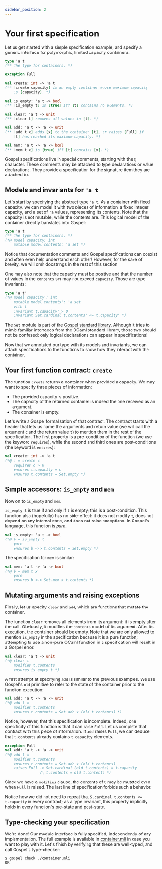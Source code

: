 ```yaml
---
sidebar_position: 2
---
```


# Your first specification

Let us get started with a simple specification example, and specify a generic
interface for polymorphic, limited capacity containers.

<!-- set as invalidSyntax because it is repeated verbatim piece by piece in the
     rest of the document -->
```ocaml invalidSyntax
type 'a t
(** The type for containers. *)

exception Full

val create: int -> 'a t
(** [create capacity] is an empty container whose maximum capacity
    is [capacity]. *)

val is_empty: 'a t -> bool
(** [is_empty t] is [true] iff [t] contains no elements. *)

val clear: 'a t -> unit
(** [clear t] removes all values in [t]. *)

val add: 'a t -> 'a -> unit
(** [add t x] adds [x] to the container [t], or raises [Full] if
    [t] has reached its maximum capacity. *)

val mem: 'a t -> 'a -> bool
(** [mem t x] is [true] iff [t] contains [x]. *)
```

Gospel specifications live in special comments, starting with the `@` character.
These comments may be attached to type declarations or value declarations. They
provide a specification for the signature item they are attached to.

## Models and invariants for `'a t`

Let's start by specifying the abstract type `'a t`. As a container with fixed
capacity, we can model it with two pieces of information: a fixed integer
capacity, and a set of `'a` values, representing its contents. Note that the
capacity is not mutable, while the contents are. This logical model of
the container directly translates into Gospel:

```ocaml
type 'a t
(** The type for containers. *)
(*@ model capacity: int
    mutable model contents: 'a set *)
```

Notice that documentation comments and Gospel specifications can coexist and
often even help understand each other! However, for the sake of brevity, we will
omit docstrings in the rest of this section.

One may also note that the capacity must be positive and that the number of values
in the `contents` set may not exceed `capacity`. Those are type invariants:

```ocaml
type 'a t'
(*@ model capacity': int
    mutable model contents': 'a set
    with t
    invariant t.capacity' > 0
    invariant Set.cardinal t.contents' <= t.capacity' *)
```

The `Set` module is part of the [Gospel standard library](../stdlib). Although it
tries to mimic familiar interfaces from the OCaml standard library, those two
should not be confused: only logical declarations can appear in specifications!

Now that we annotated our type with its models and invariants, we can attach
specifications to the functions to show how they interact with the container.

## Your first function contract: `create`

The function `create` returns a container when provided a capacity. We may want
to specify three pieces of information:

- The provided capacity is positive.
- The capacity of the returned container is indeed the one received as an
  argument.
- The container is empty.

Let's write a Gospel formalisation of that contract. The contract starts with a
header that lets us name the arguments and return value (we will call the
argument `c` and the return value `t`) to mention them in the rest of the
specification. The first property is a pre-condition of the function (we use the
keyword `requires`), while the second and third ones are post-conditions (the
keyword is `ensures`):

```ocaml
val create: int -> 'a t
(*@ t = create c
    requires c > 0
    ensures t.capacity = c
    ensures t.contents = Set.empty *)
```

## Simple accessors: `is_empty` and `mem`

Now on to `is_empty` and `mem`.

`is_empty t` is true if and only if `t` is empty; this is a post-condition. This
function also (hopefully) has no side-effect: it does not modify `t`, does not
depend on any internal state, and does not raise exceptions. In Gospel's
language, this function is *pure*.

```ocaml
val is_empty: 'a t -> bool
(*@ b = is_empty t
    pure
    ensures b <-> t.contents = Set.empty *)
```

The specification for `mem` is similar:

```ocaml
val mem: 'a t -> 'a -> bool
(*@ b = mem t x
    pure
    ensures b <-> Set.mem x t.contents *)
```

## Mutating arguments and raising exceptions

Finally, let us specify `clear` and `add`, which are functions that mutate the
container.

The function `clear` removes all elements from its argument: it is empty after the
call. Obviously, it modifies the `contents` model of its argument. After its
execution, the container should be empty. Note that we are only allowed to
mention `is_empty` in the specification because it is a pure function;
attempting to use a non-pure OCaml function in a specification will result in a
Gospel error.

```ocaml
val clear: 'a t -> unit
(*@ clear t
    modifies t.contents
    ensures is_empty t *)
```

A first attempt at specifying `add` is similar to the previous examples. We use
Gospel's `old` primitive to refer to the state of the container prior to the
function execution:

```ocaml
val add: 'a t -> 'a -> unit
(*@ add t x
    modifies t.contents
    ensures t.contents = Set.add x (old t.contents) *)
```

Notice, however, that this specification is incomplete. Indeed, one specificity
of this function is that it can raise `Full`. Let us complete that contract with
this piece of information. If `add` raises `Full`, we can deduce that `t.contents`
already contains `t.capacity` elements.

```ocaml
exception Full
val add: 'a t -> 'a -> unit
(*@ add t x
    modifies t.contents
    ensures t.contents = Set.add x (old t.contents)
    raises Full -> Set.cardinal (old t.contents) = t.capacity
                /\ t.contents = old t.contents *)
```

Since we have a `modifies` clause, the contents of `t` may be mutated even when
`Full` is raised. The last line of specification forbids such a behavior.

Notice how we did not need to repeat that `S.cardinal t.contents <= t.capacity`
in every contract; as a type invariant, this property implicitly holds in every
function's pre-state and post-state.

## Type-checking your specification

We're done! Our module interface is fully specified, independently of any
implementation. The full example is available in
[container.mli](./container.mli) in case you want to play with it.
Let's finish by verifying that these are well-typed, and call Gospel's
type-checker:

```shell
$ gospel check ./container.mli
OK
```
